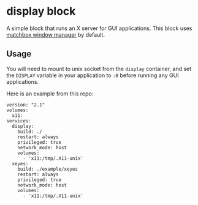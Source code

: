 # display block

A simple block that runs an X server for GUI applications. This block uses [matchbox window manager](https://www.usenix.org/legacy/publications/library/proceedings/usenix03/tech/freenix03/full_papers/allum/allum_html/matchbox.html) by default.

## Usage

You will need to mount to unix socket from the `display` container, and set the `DISPLAY` variable in your application to `:0` before running any GUI applications.

Here is an example from this repo:

```
version: "2.1"
volumes:
  x11:
services:
  display:
    build: ./
    restart: always
    privileged: true
    network_mode: host
    volumes:
      - 'x11:/tmp/.X11-unix'
  xeyes:
    build: ./example/xeyes
    restart: always
    privileged: true
    network_mode: host
    volumes:
      - 'x11:/tmp/.X11-unix'
```
